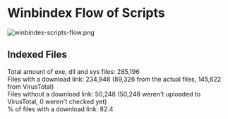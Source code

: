 # Winbindex Flow of Scripts

![winbindex-scripts-flow.png](winbindex-scripts-flow.png)

## Indexed Files

<!--FileStats-->
Total amount of exe, dll and sys files: 285,196  
Files with a download link: 234,948 (89,326 from the actual files, 145,622 from VirusTotal)  
Files without a download link: 50,248 (50,248 weren't uploaded to VirusTotal, 0 weren't checked yet)  
% of files with a download link: 82.4  
<!--/FileStats-->
